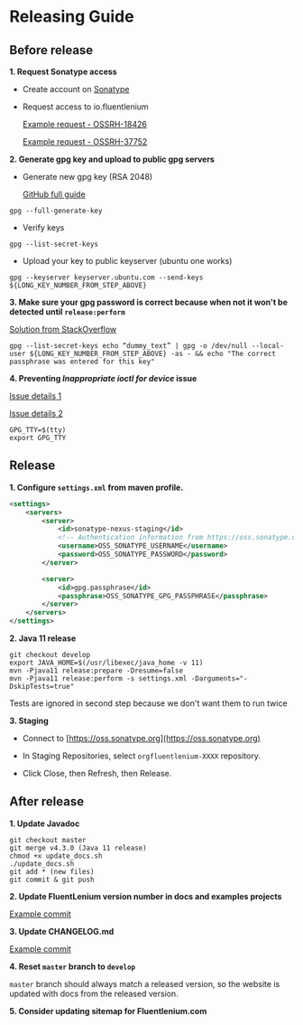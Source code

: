 Releasing Guide
===============

Before release
---------

**1. Request Sonatype access**

* Create account on [Sonatype](https://oss.sonatype.org/)

* Request access to io.fluentlenium

  [Example request - OSSRH-18426](https://issues.sonatype.org/browse/OSSRH-18426)
  
  [Example request - OSSRH-37752](https://issues.sonatype.org/browse/OSSRH-37752)
  
**2. Generate gpg key and upload to public gpg servers**

- Generate new gpg key (RSA 2048)

  [GitHub full guide](https://help.github.com/en/articles/generating-a-new-gpg-key)

```
gpg --full-generate-key
```
  
- Verify keys

```
gpg --list-secret-keys
```
  
- Upload your key to public keyserver (ubuntu one works)

```
gpg --keyserver keyserver.ubuntu.com --send-keys ${LONG_KEY_NUMBER_FROM_STEP_ABOVE}
```

**3. Make sure your gpg password is correct because when not it won't be detected until `release:perform`**

  [Solution from StackOverflow](https://stackoverflow.com/questions/11381123/how-to-use-gpg-command-line-to-check-passphrase-is-correct)

```
gpg --list-secret-keys echo “dummy_text” | gpg -o /dev/null --local-user ${LONG_KEY_NUMBER_FROM_STEP_ABOVE} -as - && echo "The correct passphrase was entered for this key"
```

**4. Preventing _Inappropriate ioctl for device_ issue**

  [Issue details 1](https://github.com/keybase/keybase-issues/issues/1712#issuecomment-372158682)
  
  [Issue details 2](https://github.com/keybase/keybase-issues/issues/2798)
  
```
GPG_TTY=$(tty)
export GPG_TTY
```

Release
---------

**1. Configure `settings.xml` from maven profile.**

```xml
<settings>
    <servers>
        <server>
            <id>sonatype-nexus-staging</id>
            <!-- Authentication information from https://oss.sonatype.org -->
            <username>OSS_SONATYPE_USERNAME</username>
            <password>OSS_SONATYPE_PASSWORD</password>
        </server>

        <server>
            <id>gpg.passphrase</id>
            <passphrase>OSS_SONATYPE_GPG_PASSPHRASE</passphrase>
        </server>
    </servers>
</settings>
```

**2. Java 11 release**

```
git checkout develop
export JAVA_HOME=$(/usr/libexec/java_home -v 11)
mvn -Pjava11 release:prepare -Dresume=false
mvn -Pjava11 release:perform -s settings.xml -Darguments="-DskipTests=true"
```

Tests are ignored in second step because we don't want them to run twice

**3. Staging**

- Connect to [https://oss.sonatype.org](https://oss.sonatype.org)

- In Staging Repositories, select ```orgfluentlenium-XXXX``` repository.

- Click Close, then Refresh, then Release.

After release
---------

**1. Update Javadoc**

```
git checkout master
git merge v4.3.0 (Java 11 release)
chmod +x update_docs.sh
./update_docs.sh
git add * (new files)
git commit & git push
```

**2. Update FluentLenium version number in docs and examples projects**

[Example commit](https://github.com/FluentLenium/FluentLenium/commit/69175ef94990dc47527f694ea3b37102d447fbab)

**3. Update CHANGELOG.md**

[Example commit](https://github.com/FluentLenium/FluentLenium/commit/69175ef94990dc47527f694ea3b37102d447fbab)

**4. Reset `master` branch to `develop`**
 
`master` branch should always match a released version, so the website is 
updated with docs from the released version.

**5. Consider updating sitemap for Fluentlenium.com**